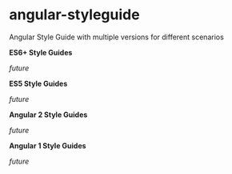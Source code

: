 # angular-styleguide
Angular Style Guide with multiple versions for different scenarios

**ES6+ Style Guides**

*future*

**ES5 Style Guides**

*future*

**Angular 2 Style Guides**

*future*

**Angular 1 Style Guides**

*future*
